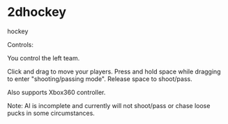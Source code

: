 # 2dhockey
hockey

Controls:

You control the left team. 

Click and drag to move your players. 
Press and hold space while dragging to enter "shooting/passing mode".
Release space to shoot/pass.

Also supports Xbox360 controller.

Note: AI is incomplete and currently will not shoot/pass or chase loose pucks in some circumstances.
